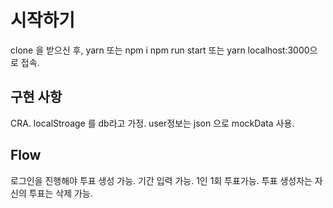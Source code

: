 # 시작하기

clone 을 받으신 후, yarn 또는 npm i
npm run start 또는 yarn
localhost:3000으로 접속.

## 구현 사항
CRA.
localStroage 를 db라고 가정.
user정보는 json 으로 mockData 사용.

## Flow
로그인을 진행해야 투표 생성 가능.
기간 입력 가능.
1인 1회 투표가능.
투표 생성자는 자신의 투표는 삭제 가능.